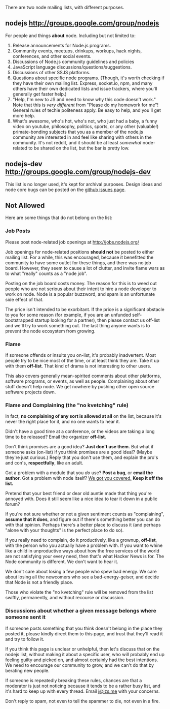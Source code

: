 There are two node mailing lists, with different purposes.

## nodejs http://groups.google.com/group/nodejs

For people and things **about** node.  Including but not limited to:

1. Release announcements for Node.js programs.
2. Community events, meetups, drinkups, workups, hack nights, conferences, and other social events.
3. Discussions of Node.js community guidelines and policies
4. JavaScript language discussions/questions/suggestions.
5. Discussions of other SSJS platforms.
6. Questions about specific node programs.  (Though, it's worth checking if they have their own mailing list.  Express, socket.io, npm, and many others have their own dedicated lists and issue trackers, where you'll generally get faster help.)
7. "Help, I'm new to JS and need to know why this code doesn't work."  Note that this is *very different* from "Please do my homework for me"!  General rules of techie politeness apply.  Be easy to help, and you'll get more help.
8. What's awesome, who's hot, who's not, who just had a baby, a funny video on youtube, philosophy, politics, sports, or any other (valuable!) primate-bonding subjects that you as a member of the node.js community are interested in and feel like sharing with others in the community.  It's not reddit, and it should be at least *somewhat* node-related to be shared on the list, but the bar is pretty low.

## nodejs-dev http://groups.google.com/group/nodejs-dev

This list is no longer used, it's kept for archival purposes. Design ideas and node core bugs can be posted on the [github issues page](https://github.com/joyent/node/issues).

## Not Allowed

Here are some things that do not belong on the list:

### Job Posts

Please post node-related job openings at http://jobs.nodejs.org/

Job openings for node-related positions **should not** be posted to either mailing list.  For a while, this was encouraged, because it benefitted the community to have some outlet for these things, and there was no job board.  However, they seem to cause a lot of clutter, and invite flame wars as to what "really" counts as a "node job".

Posting on the job board costs money.  The reason for this is to weed out people who are not serious about their intent to hire a node developer to work on node.  Node is a popular buzzword, and spam is an unfortunate side effect of that.

The price isn't intended to be exorbitant.  If the price is a significant obstacle to you for some reason (for example, if you are an unfunded self-bootstrapped startup looking for a partner), then please contact us off-list and we'll try to work something out.  The last thing anyone wants is to prevent the node ecosystem from growing.

### Flame

If someone offends or insults you on-list, it's probably inadvertent.  Most people try to be nice most of the time, or at least think they are.  Take it up with them **off-list**.  That kind of drama is not interesting to other users.

This also covers generally mean-spirited comments about other platforms, software programs, or events, as well as people.  Complaining about other stuff doesn't help node.  We get nowhere by pushing other open source software projects down.

<a id="no-kvetching"></a>

### Flame and Complaining (the "no kvetching" rule)

In fact, **no complaining of any sort is allowed at all** on the list, because it's never the right place for it, and no one wants to hear it.

Didn't have a good time at a conference, or the videos are taking a long time to be released?  Email the organizer **off-list**.

Don't think promises are a good idea?  **Just don't use them.**  But what if someone asks (on-list) if you think promises are a good idea!?  (Maybe they're just curious.)  Reply that you don't use them, and explain the pro's and con's, **respectfully**, like an adult.

Got a problem with a module that you *do* use?  **Post a bug**, or **email the author**.  Got a problem with node itself?  [We got you covered.](https://github.com/joyent/node/issues)  **Keep it off the list.**

Pretend that your best friend or dear old auntie made that thing you're annoyed with.  Does it still seem like a nice idea to tear it down in a public forum?

If you're not sure whether or not a given sentiment counts as "complaining", **assume that it does**, and figure out if there's something better you can do with that opinion.  Perhaps there's a better place to discuss it (and perhaps "alone with your thoughts" is the perfect place to do so).

If you really need to complain, do it productively, like a grownup, **off-list**, with the person who you actually have a problem with.  If you want to whine like a child in unproductive ways about how the free services of the world are not satisfying your every need, then that's what Hacker News is for.  The Node community is different.  We don't want to hear it.

We don't care about losing a few people who spew bad energy.  We care about losing all the newcomers who see a bad-energy-geiser, and decide that Node is not a friendly place.

Those who violate the "no kvetching" rule will be removed from the list swiftly, permanently, and without recourse or discussion.

### Discussions about whether a given message belongs where someone sent it

If someone posts something that you think doesn't belong in the place they posted it, please kindly direct them to this page, and trust that they'll read it and try to follow it.

If you think this page is unclear or unhelpful, then let's discuss that on the nodejs list, without making it about a specific user, who will probably end up feeling guilty and picked on, and almost certainly had the best intentions.  We need to encourage our community to grow, and we can't do that by berating new people.

If someone is repeatedly breaking these rules, chances are that a moderator is just not noticing because it tends to be a rather busy list, and it's hard to keep up with every thread.  Email <i@izs.me> with your concerns.

Don't reply to spam, not even to tell the spammer to die, not even in a fire.